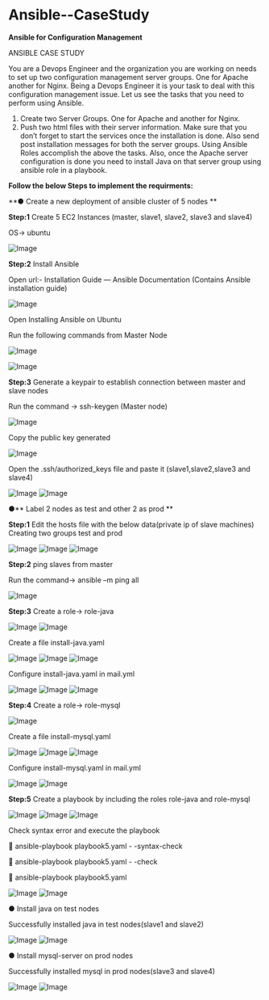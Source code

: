 # Ansible--CaseStudy
**Ansible for Configuration Management**

ANSIBLE CASE STUDY 

You are a Devops Engineer and the organization you are working on needs to set up two configuration management server groups. One for Apache another for Nginx. Being a Devops Engineer it is your task to deal with this configuration management issue. 
Let us see the tasks that you need to perform using Ansible. 
1. Create two Server Groups. One for Apache and another for Nginx.
2. Push two html files with their server information. 
Make sure that you don’t forget to start the services once the installation is done. Also send post installation messages for both the server groups. 
Using Ansible Roles accomplish the above the tasks. 
Also, once the Apache server configuration is done you need to install Java on that server group using ansible role in a playbook.

**Follow the below Steps to implement the requirments:**

**● Create a new deployment of ansible cluster of 5 nodes **

**Step:1** Create 5 EC2 Instances (master, slave1, slave2, slave3 and slave4)

OS-> ubuntu

![Image](https://github.com/user-attachments/assets/1e89c91c-43a4-4a42-8484-e9f06af22879)

**Step:2** Install Ansible

Open url:-  Installation Guide — Ansible Documentation (Contains Ansible installation guide)

![Image](https://github.com/user-attachments/assets/16cce222-8dd1-4e4a-b2fa-b0b2af365862)

Open Installing Ansible on Ubuntu

Run the following commands from Master Node

![Image](https://github.com/user-attachments/assets/b2de6797-1e5e-4923-a34e-c861d50dfd49)

![Image](https://github.com/user-attachments/assets/584ae900-f2f6-4df6-8f30-145e63f1b75e)

**Step:3** Generate a keypair to establish connection between master and slave nodes

Run the command -> ssh-keygen (Master node)

![Image](https://github.com/user-attachments/assets/bc985f08-3640-4db5-bcce-88f69dddb09f)

Copy the public key generated

![Image](https://github.com/user-attachments/assets/4ed7d878-a663-4462-a674-0c95d6a999c4)

Open the .ssh/authorized_keys file and paste it (slave1,slave2,slave3 and slave4)

![Image](https://github.com/user-attachments/assets/6459264b-9c7b-4c51-a4e4-25e98b4aee46)
![Image](https://github.com/user-attachments/assets/1b07be9e-75e6-451d-9487-05be2c6324ec)

●** Label 2 nodes as test and other 2 as prod **

**Step:1** Edit the hosts file with the below data(private ip of slave machines)
Creating two groups test and prod

![Image](https://github.com/user-attachments/assets/9b4762fb-06da-4862-a1e4-3d185b6136b4)
![Image](https://github.com/user-attachments/assets/9812ac0b-094c-47f2-a29c-670a7339e048)
![Image](https://github.com/user-attachments/assets/606ba76f-0cbc-4219-a1a2-ee4efe0a6fe7)

**Step:2** ping slaves from master

Run the command-> ansible –m ping all

![Image](https://github.com/user-attachments/assets/bccb2464-b733-4781-b9ae-963e9d1e6663)

**Step:3** Create a role-> role-java 

![Image](https://github.com/user-attachments/assets/cdd9befa-357a-44c9-a778-c09b33fe057c)
![Image](https://github.com/user-attachments/assets/76cf0f30-a4b2-401a-8b0e-7d0529979a19)

Create a file install-java.yaml

![Image](https://github.com/user-attachments/assets/1cf29588-ae36-41bf-9c9b-7ef354ca9981)
![Image](https://github.com/user-attachments/assets/bdf895a1-2771-4d44-8b04-655aec0b15ee)
![Image](https://github.com/user-attachments/assets/ac182390-a5ca-4220-8842-50eeb5eb32b5)

Configure install-java.yaml in mail.yml

![Image](https://github.com/user-attachments/assets/64fd6d37-cd9a-4b11-a645-f671a1fab542)
![Image](https://github.com/user-attachments/assets/f77aeddc-1155-4690-bc1e-20d134e43425)
![Image](https://github.com/user-attachments/assets/ee232dd8-b922-4f91-bc6e-10d2fb95e313)

**Step:4** Create a role-> role-mysql

![Image](https://github.com/user-attachments/assets/a7995ea5-38a7-4a08-987a-f2a152a83b63)

Create a file install-mysql.yaml

![Image](https://github.com/user-attachments/assets/66e4503d-d620-4042-9bcb-f8ee00d81f39)
![Image](https://github.com/user-attachments/assets/93b25e02-2685-4470-b3b2-867d8d4e8591)
![Image](https://github.com/user-attachments/assets/c873c0e7-cce2-46b0-8618-7c70806a2657)

Configure install-mysql.yaml in mail.yml

![Image](https://github.com/user-attachments/assets/37bb76ec-27d6-400a-bdf3-5464855e62ec)
![Image](https://github.com/user-attachments/assets/bba6fa04-8932-4f28-a19a-42e917c0de99)

**Step:5** Create a playbook by including the roles role-java and role-mysql

![Image](https://github.com/user-attachments/assets/dab286bd-51fd-4519-a611-9122e3e6e80e)
![Image](https://github.com/user-attachments/assets/5121e003-fac1-4d58-984a-bd6eb0a03324)
![Image](https://github.com/user-attachments/assets/c4b9b06e-07aa-4cc6-ab12-e654cad4d0fa)

Check syntax error and execute the playbook

	ansible-playbook playbook5.yaml - -syntax-check

	ansible-playbook playbook5.yaml - -check

	ansible-playbook playbook5.yaml

![Image](https://github.com/user-attachments/assets/634505f3-b482-4ed7-9087-75f2866a5342)
![Image](https://github.com/user-attachments/assets/838e3db7-e5a2-4ba1-a127-07ba663888d4)

● Install java on test nodes 

Successfully installed java in test nodes(slave1 and slave2)

![Image](https://github.com/user-attachments/assets/6e5b5e07-6825-41ea-9975-b417795f1384)
![Image](https://github.com/user-attachments/assets/2af5e476-e3c5-489f-8a23-cdd932f6aa61)

● Install mysql-server on prod nodes 

Successfully installed mysql in prod nodes(slave3 and slave4)

![Image](https://github.com/user-attachments/assets/58a1ace1-1752-4e35-8a9b-cc9f23ae7b7e)
![Image](https://github.com/user-attachments/assets/7cf6c890-0944-40ed-a060-d987d5ad00b8)

